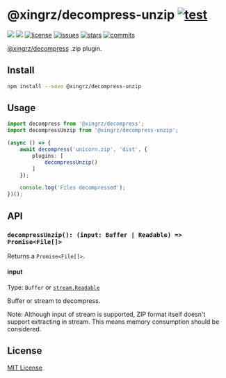 @xingrz/decompress-unzip [![test](https://github.com/xingrz/decompress-unzip/actions/workflows/test.yml/badge.svg)](https://github.com/xingrz/decompress-unzip/actions/workflows/test.yml)
==========

[![][npm-version]][npm-url] [![][npm-downloads]][npm-url] [![license][license-img]][license-url] [![issues][issues-img]][issues-url] [![stars][stars-img]][stars-url] [![commits][commits-img]][commits-url]

[@xingrz/decompress](https://github.com/xingrz/decompress) .zip plugin.

## Install

```sh
npm install --save @xingrz/decompress-unzip
```

## Usage

```ts
import decompress from '@xingrz/decompress';
import decompressUnzip from '@xingrz/decompress-unzip';

(async () => {
	await decompress('unicorn.zip', 'dist', {
		plugins: [
			decompressUnzip()
		]
	});

	console.log('Files decompressed');
})();
```

## API

### `decompressUnzip(): (input: Buffer | Readable) => Promise<File[]>`

Returns a `Promise<File[]>`.

#### input

Type: `Buffer` or [`stream.Readable`](https://nodejs.org/dist/latest-v16.x/docs/api/stream.html#class-streamreadable)

Buffer or stream to decompress.

Note: Although input of stream is supported, ZIP format itself doesn't support extracting in stream. This means memory consumption should be considered.

## License

[MIT License](LICENSE)

[npm-version]: https://img.shields.io/npm/v/@xingrz/decompress-unzip.svg?style=flat-square
[npm-downloads]: https://img.shields.io/npm/dm/@xingrz/decompress-unzip.svg?style=flat-square
[npm-url]: https://www.npmjs.com/package/@xingrz/decompress-unzip
[license-img]: https://img.shields.io/github/license/xingrz/decompress-unzip?style=flat-square
[license-url]: LICENSE
[issues-img]: https://img.shields.io/github/issues/xingrz/decompress-unzip?style=flat-square
[issues-url]: https://github.com/xingrz/decompress-unzip/issues
[stars-img]: https://img.shields.io/github/stars/xingrz/decompress-unzip?style=flat-square
[stars-url]: https://github.com/xingrz/decompress-unzip/stargazers
[commits-img]: https://img.shields.io/github/last-commit/xingrz/decompress-unzip?style=flat-square
[commits-url]: https://github.com/xingrz/decompress-unzip/commits/master
